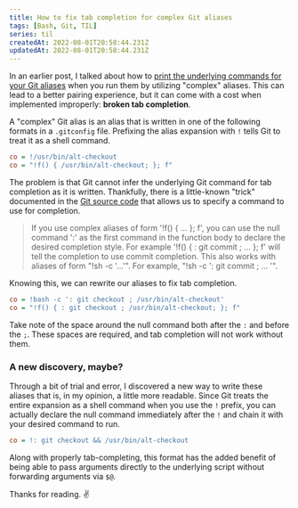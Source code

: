 ```yaml
---
title: How to fix tab completion for complex Git aliases
tags: [Bash, Git, TIL]
series: til
createdAt: 2022-08-01T20:58:44.231Z
updatedAt: 2022-08-01T20:58:44.231Z
---
```


In an earlier post, I talked about how to [print the underlying commands for your Git aliases](https://davidmyers.dev/blog/print-the-underlying-command-whenever-you-run-a-git-alias) when you run them by utilizing "complex" aliases. This can lead to a better pairing experience, but it can come with a cost when implemented improperly: **broken tab completion**.

<!-- more -->

A "complex" Git alias is an alias that is written in one of the following formats in a `.gitconfig` file. Prefixing the alias expansion with `!` tells Git to treat it as a shell command.

```ini
co = !/usr/bin/alt-checkout
co = "!f() { /usr/bin/alt-checkout; }; f"
```

The problem is that Git cannot infer the underlying Git command for tab completion as it is written. Thankfully, there is a little-known "trick" documented in the [Git source code](https://github.com/git/git/blob/23b219f8e3f2adfb0441e135f0a880e6124f766c/contrib/completion/git-completion.bash#L26-L30) that allows us to specify a command to use for completion.

> If you use complex aliases of form '!f() { ... }; f', you can use the null command ':' as the first command in the function body to declare the desired completion style.  For example '!f() { : git commit ; ... }; f' will tell the completion to use commit completion.  This also works with aliases of form "!sh -c '...'".  For example, "!sh -c ': git commit ; ... '".

Knowing this, we can rewrite our aliases to fix tab completion.

```ini
co = !bash -c ': git checkout ; /usr/bin/alt-checkout'
co = "!f() { : git checkout ; /usr/bin/alt-checkout; }; f"
```

Take note of the space around the null command both after the `:` and before the `;`. These spaces are required, and tab completion will not work without them.

### A new discovery, maybe?

Through a bit of trial and error, I discovered a new way to write these aliases that is, in my opinion, a little more readable. Since Git treats the entire expansion as a shell command when you use the `!` prefix, you can actually declare the null command immediately after the `!` and chain it with your desired command to run.

```ini
co = !: git checkout && /usr/bin/alt-checkout
```

Along with properly tab-completing, this format has the added benefit of being able to pass arguments directly to the underlying script without forwarding arguments via `$@`.

Thanks for reading. ✌️
